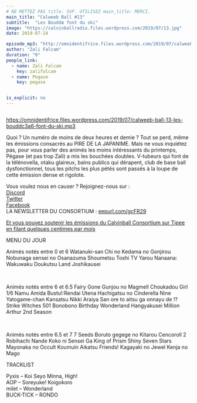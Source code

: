 ```yaml
---
# NE METTEZ PAS title: SVP. UTILISEZ main_title: MERCI.
main_title: "Calweeb Ball #13"
subtitle:  "Les Bouddæ font du ski"
image: "https://calvinballradio.files.wordpress.com/2019/07/13.jpg"
date: 2019-07-24

episode_mp3: "http://omnidentifrice.files.wordpress.com/2019/07/calweeb-ball-13-les-bouddc3a6-font-du-ski.mp3"
author: "Zali Falcam"
duration: "0"
people_link: 
  - name: Zali Falcam
    key: zalifalcam
  - name: Pegase
    key: pegase


is_explicit: no
---
```


<PodcastHeader/>

<!-- ECRIRE LA DESCRIPTION DE L'EPISODE SOUS CETTE LIGNE -->
<p><img src="https://calvinballradio.files.wordpress.com/2019/07/13.jpg" alt=""></p>
<p><a href="https://omnidentifrice.files.wordpress.com/2019/07/calweeb-ball-13-les-bouddc3a6-font-du-ski.mp3" rel="nofollow">https://omnidentifrice.files.wordpress.com/2019/07/calweeb-ball-13-les-bouddc3a6-font-du-ski.mp3</a></p>
<p>Quoi ? Un numéro de moins de deux heures et demie ? Tout se perd, même les émissions consacrés au PIRE DE LA JAPANIME. Mais ne vous inquiétez pas, pour vous parler des animés les moins intéressants du printemps, Pégase (et pas trop Zali) a mis les bouchées doubles. V-tubeurs qui font de la télénovella, otaku glaireux, bains publics qui dérapent, club de base ball dysfonctionnel, tous les pitchs les plus pétés sont passés à la loupe de cette émission dense et rigolote.</p>
<p>Vous voulez nous en causer ? Rejoignez-nous sur :<br>
<a href="http://discordapp.com/invite/4RnA9v7" rel="nofollow">Discord</a><br>
<a href="https://twitter.com/Calvinball_FM?lang=fr" rel="nofollow">Twitter</a><br>
<a href="https://www.facebook.com/CalvinballRadio/?ref=bookmarks" rel="nofollow">Facebook</a><br>
LA NEWSLETTER DU CONSORTIUM : <a title="http://eepurl.com/gcFR29" href="https://exit.sc/?url=http%3A%2F%2Feepurl.com%2FgcFR29" rel="nofollow">eepurl.com/gcFR29</a></p>
<p><a href="https://fr.tipeee.com/calvinball" rel="nofollow">Et vous pouvez soutenir les émissions du Calvinball Consortium sur Tipee en filant quelques centimes par mois</a></p>
<p>MENU DU JOUR</p>




<tr>
<td>Animés notés entre 0 et 6</td>
</tr>
<tr>
<td>Watanuki-san Chi no</td>
</tr>
<tr>
<td>Kedama no Gonjirou</td>
</tr>
<tr>
<td>Nobunaga sensei no Osanazuma</td>
</tr>
<tr>
<td>Shoumetsu Toshi</td>
</tr>
<tr>
<td>TV Yarou Nanaana: Wakuwaku Doukutsu Land</td>
</tr>
<tr>
<td>Joshikausei</td>
</tr>


<p>&nbsp;</p>




<tr>
<td>Animés notés entre 6 et 6.5</td>
</tr>
<tr>
<td>Fairy Gone</td>
</tr>
<tr>
<td>Gunjou no Magmell</td>
</tr>
<tr>
<td>Choukadou Girl 1/6</td>
</tr>
<tr>
<td>Namu Amida Bustu!:Rendai Utena</td>
</tr>
<tr>
<td>Hachigatsu no Cinderella Nine</td>
</tr>
<tr>
<td>Yatogame-chan Kansatsu Nikki</td>
</tr>
<tr>
<td>Araiya San ore to aitsu ga onnayu de !?</td>
</tr>
<tr>
<td>Strike Witches 501</td>
</tr>
<tr>
<td>Bonobono</td>
</tr>
<tr>
<td>Birthday Wonderland</td>
</tr>
<tr>
<td>Hangyakusei Million Arthur 2nd Season</td>
</tr>


<p>&nbsp;</p>




<tr>
<td>Animés notés entre 6.5 et 7</td>
</tr>
<tr>
<td>7 Seeds</td>
</tr>
<tr>
<td>Boruto</td>
</tr>
<tr>
<td>gegege no Kitarou</td>
</tr>
<tr>
<td>Cencoroll 2</td>
</tr>
<tr>
<td>Robihachi</td>
</tr>
<tr>
<td>Nande Koko ni Sensei Ga</td>
</tr>
<tr>
<td>King of Prism Shiny Seven Stars</td>
</tr>
<tr>
<td>Mayonaka no Occult Koumuin</td>
</tr>
<tr>
<td>Aikatsu Friends! Kagayaki no Jewel</td>
</tr>
<tr>
<td>Kenja no Mago</td>
</tr>


<p>TRACKLIST</p>
<p>Pyxis – Koi Seyo Minna, High!<br>
AOP – Soreyuke! Koigokoro<br>
milet – Wonderland<br>
BUCK-TICK – RONDO</p>


